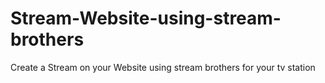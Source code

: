 # Stream-Website-using-stream-brothers
Create a Stream on your Website using stream brothers for your tv station
